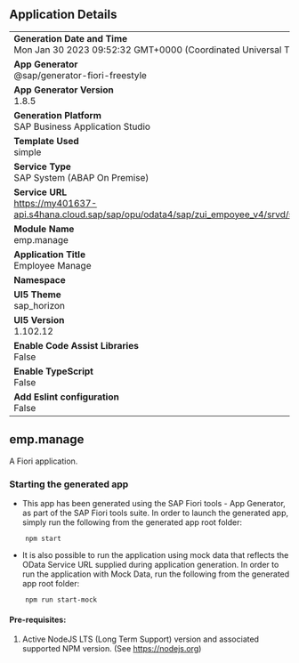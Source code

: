 ## Application Details
|               |
| ------------- |
|**Generation Date and Time**<br>Mon Jan 30 2023 09:52:32 GMT+0000 (Coordinated Universal Time)|
|**App Generator**<br>@sap/generator-fiori-freestyle|
|**App Generator Version**<br>1.8.5|
|**Generation Platform**<br>SAP Business Application Studio|
|**Template Used**<br>simple|
|**Service Type**<br>SAP System (ABAP On Premise)|
|**Service URL**<br>https://my401637-api.s4hana.cloud.sap/sap/opu/odata4/sap/zui_empoyee_v4/srvd/sap/zexpose_employee/0001/
|**Module Name**<br>emp.manage|
|**Application Title**<br>Employee Manage|
|**Namespace**<br>|
|**UI5 Theme**<br>sap_horizon|
|**UI5 Version**<br>1.102.12|
|**Enable Code Assist Libraries**<br>False|
|**Enable TypeScript**<br>False|
|**Add Eslint configuration**<br>False|

## emp.manage

A Fiori application.

### Starting the generated app

-   This app has been generated using the SAP Fiori tools - App Generator, as part of the SAP Fiori tools suite.  In order to launch the generated app, simply run the following from the generated app root folder:

```
    npm start
```

- It is also possible to run the application using mock data that reflects the OData Service URL supplied during application generation.  In order to run the application with Mock Data, run the following from the generated app root folder:

```
    npm run start-mock
```

#### Pre-requisites:

1. Active NodeJS LTS (Long Term Support) version and associated supported NPM version.  (See https://nodejs.org)


